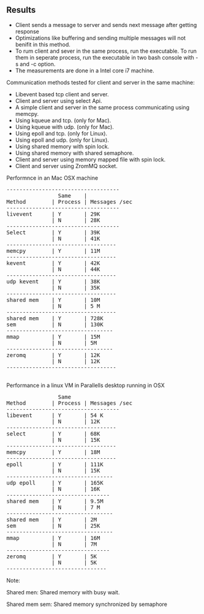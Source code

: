 Results
--------------------------------------

- Client sends a message to server and sends next message after getting response
- Optimizations like buffering and sending multiple messages will not benifit in this method.
- To rum client and sever in the same process, run the executable. To run them in seperate process, run the executable in two bash console with -s and -c option.
- The measurements are done in a Intel core i7 machine.

Communication methods tested for client and server in the same machine: 
- Libevent based tcp client and server.
- Client and server using select Api.
- A simple client and server in the same process communicating using memcpy.
- Using kqueue and tcp. (only for Mac).
- Using kqueue with udp. (only for Mac).
- Using epoll and tcp. (only for Linux).
- Using epoll and udp. (only for Linux).
- Using shared memory with spin lock.
- Using shared memory with shared semaphore.
- Client and server using memory mapped file with spin lock.
- Client and server using ZromMQ socket.

Performnce in an Mac OSX machine
<pre>
-----------------------------------
                Same    | 
Method        | Process | Messages /sec
-----------------------------------
livevent      | Y       | 29K
              | N       | 28K
-----------------------------------
Select        | Y       | 39K
              | N       | 41K
----------------------------------
memcpy        | Y       | 11M
----------------------------------
kevent        | Y       | 42K
              | N       | 44K
----------------------------------
udp kevent    | Y       | 38K
              | N       | 35K
----------------------------------
shared mem    | Y       | 10M
              | N       | 5 M
----------------------------------
shared mem    | Y       | 728K
sem           | N       | 130K
---------------------------------
mmap          | Y       | 15M
              | N       | 5M
---------------------------------
zeromq        | Y       | 12K
              | N       | 12K
----------------------------------

</pre>

Performance in a linux VM in Parallells desktop running in OSX

<pre>
                Same
Method        | Process | Messages /sec
-----------------------------------
libevent      | Y       | 54 K
              | N       | 12K
----------------------------------
select        | Y       | 68K
              | N       | 15K
----------------------------------
memcpy        | Y       | 18M
----------------------------------
epoll         | Y       | 111K
              | N       | 15K
---------------------------------
udp epoll     | Y       | 165K
              | N       | 16K
--------------------------------
shared mem    | Y       | 9.5M
              | N       | 7 M
---------------------------------
shared mem    | Y       | 2M
sem           | N       | 25K
---------------------------------
mmap          | Y       | 16M
              | N       | 7M
--------------------------------
zeromq        | Y       | 5K
              | N       | 5K
-------------------------------
</pre>

Note:

Shared men: Shared memory with busy wait.

Shared mem sem: Shared memory synchronized by semaphore


